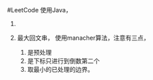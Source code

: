 #LeetCode 
使用Java，

1. 


2. 最大回文串， 使用manacher算法，注意有三点，
    1. 是预处理
    2. 是下标只进行到倒数第二个
    3. 取最小的已处理的边界。

